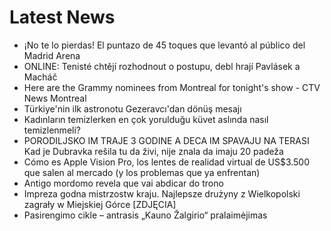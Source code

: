 # Latest News
-  ¡No te lo pierdas! El puntazo de 45 toques que levantó al público del Madrid Arena
-  ONLINE: Tenisté chtějí rozhodnout o postupu, debl hrají Pavlásek a Macháč
-  Here are the Grammy nominees from Montreal for tonight's show - CTV News Montreal
-  Türkiye'nin ilk astronotu Gezeravcı'dan dönüş mesajı
-  Kadınların temizlerken en çok yorulduğu küvet aslında nasıl temizlenmeli?
-  PORODILJSKO IM TRAJE 3 GODINE A DECA IM SPAVAJU NA TERASI Kad je Dubravka rešila tu da živi, nije znala da imaju 20 padeža
-  Cómo es Apple Vision Pro, los lentes de realidad virtual de US$3.500 que salen al mercado (y los problemas que ya enfrentan)
-  Antigo mordomo revela que vai abdicar do trono
-  Impreza godna mistrzostw kraju. Najlepsze drużyny z Wielkopolski zagrały w Miejskiej Górce [ZDJĘCIA]
-  Pasirengimo cikle – antrasis „Kauno Žalgirio“ pralaimėjimas
